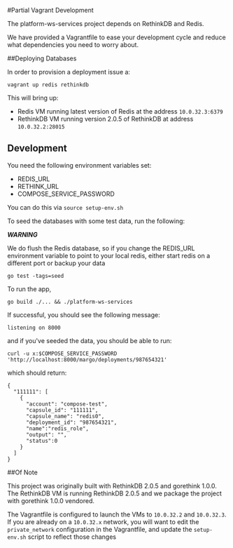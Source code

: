 #Partial Vagrant Development

The platform-ws-services project depends on RethinkDB and Redis.

We have provided a Vagrantfile to ease your development cycle and reduce
what dependencies you need to worry about.

##Deploying Databases

In order to provision a deployment issue a:

```shell
vagrant up redis rethinkdb
```

This will bring up:

* Redis VM running latest version of Redis at the address `10.0.32.3:6379`
* RethinkDB VM running version 2.0.5 of RethinkDB at address `10.0.32.2:28015`

## Development

You need the following environment variables set:

- REDIS_URL
- RETHINK_URL
- COMPOSE_SERVICE_PASSWORD

You can do this via `source setup-env.sh`


To seed the databases with some test data, run the following:

***WARNING***

We do flush the Redis database, so if you change the REDIS_URL environment
variable to point to your local redis, either start redis on a different port
or backup your data


```shell
go test -tags=seed
```

To run the app,

```shell
go build ./... && ./platform-ws-services
```

If successful, you should see the following message:

```shell
listening on 8000
```

and if you've seeded the data, you should be able to run:

```shell
curl -u x:$COMPOSE_SERVICE_PASSWORD 'http://localhost:8000/margo/deployments/987654321'
```

which should return:

```shell
{
  "111111": [
    {
      "account": "compose-test",
      "capsule_id": "111111",
      "capsule_name": "redis0",
      "deployment_id": "987654321",
      "name":"redis_role",
      "output": "",
      "status":0
    }
  ]
}
```

##Of Note

This project was originally built with RethinkDB 2.0.5 and gorethink 1.0.0. The
RethinkDB VM is running RethinkDB 2.0.5 and we package the project with
gorethink 1.0.0 vendored.

The Vagrantfile is configured to launch the VMs to `10.0.32.2` and
`10.0.32.3`. If you are already on a `10.0.32.x` network, you will want to
edit the `private_network` configuration in the Vagrantfile, and update
the `setup-env.sh` script to reflect those changes
